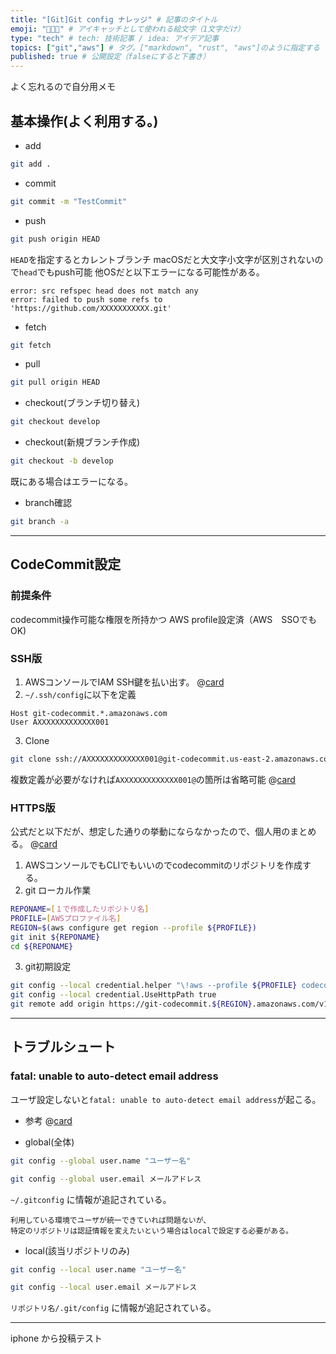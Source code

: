 ```yaml
---
title: "[Git]Git config ナレッジ" # 記事のタイトル
emoji: "👨🏻‍💻" # アイキャッチとして使われる絵文字（1文字だけ）
type: "tech" # tech: 技術記事 / idea: アイデア記事
topics: ["git","aws"] # タグ。["markdown", "rust", "aws"]のように指定する
published: true # 公開設定（falseにすると下書き）
---
```


よく忘れるので自分用メモ

## 基本操作(よく利用する。)

- add
```bash
git add .
```

- commit
```bash
git commit -m "TestCommit"
```

- push
```bash
git push origin HEAD
```
`HEAD`を指定するとカレントブランチ
macOSだと大文字小文字が区別されないので`head`でもpush可能 他OSだと以下エラーになる可能性がある。
```
error: src refspec head does not match any
error: failed to push some refs to 'https://github.com/XXXXXXXXXXX.git'
```

- fetch
```bash
git fetch
```

- pull
```bash
git pull origin HEAD
```

- checkout(ブランチ切り替え)
```bash
git checkout develop
```


- checkout(新規ブランチ作成)
```bash
git checkout -b develop
```
既にある場合はエラーになる。

- branch確認
```bash
git branch -a
```


---
## CodeCommit設定
### 前提条件
codecommit操作可能な権限を所持かつ AWS profile設定済（AWS　SSOでもOK)

### SSH版
1. AWSコンソールでIAM SSH鍵を払い出す。
@[card](https://docs.aws.amazon.com/codecommit/latest/userguide/setting-up-ssh-unixes.html)
2. `~/.ssh/config`に以下を定義
```
Host git-codecommit.*.amazonaws.com
User AXXXXXXXXXXXXX001
```
3. Clone
```bash
git clone ssh://AXXXXXXXXXXXXX001@git-codecommit.us-east-2.amazonaws.com/v1/repos/MyDemoRepo my-demo-repo
```
複数定義が必要がなければ`AXXXXXXXXXXXXX001@`の箇所は省略可能
@[card](https://docs.aws.amazon.com/codecommit/latest/userguide/setting-up-ssh-unixes.html#setting-up-ssh-unixes-connect-console)


### HTTPS版
公式だと以下だが、想定した通りの挙動にならなかったので、個人用のまとめる。
@[card](https://docs.aws.amazon.com/ja_jp/codecommit/latest/userguide/setting-up-gc.html)
1. AWSコンソールでもCLIでもいいのでcodecommitのリポジトリを作成する。
2. git ローカル作業
```bash
REPONAME=[１で作成したリポジトリ名]
PROFILE=[AWSプロファイル名]
REGION=$(aws configure get region --profile ${PROFILE})
git init ${REPONAME}
cd ${REPONAME}
```
3. git初期設定
```bash
git config --local credential.helper "\!aws --profile ${PROFILE} codecommit credential-helper \$@"
git config --local credential.UseHttpPath true
git remote add origin https://git-codecommit.${REGION}.amazonaws.com/v1/repos/${REPONAME}
```



---

## トラブルシュート
### fatal: unable to auto-detect email address
ユーザ設定しないと`fatal: unable to auto-detect email address`が起こる。
- 参考
@[card](https://qiita.com/w-tdon/items/24348728c9256e5bf945)

- global(全体)

```bash
git config --global user.name "ユーザー名"
```

```bash
git config --global user.email メールアドレス
```

`~/.gitconfig` に情報が追記されている。

```
利用している環境でユーザが統一できていれば問題ないが、
特定のリポジトリは認証情報を変えたいという場合はlocalで設定する必要がある。
```

- local(該当リポジトリのみ)


```bash
git config --local user.name "ユーザー名"
```

```bash
git config --local user.email メールアドレス
```

`リポジトリ名/.git/config` に情報が追記されている。


---
iphone から投稿テスト
